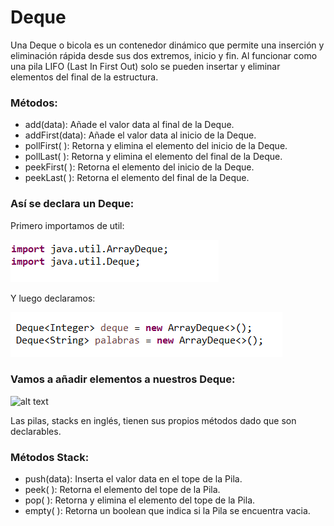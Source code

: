 # Deque

Una Deque o bicola es un contenedor dinámico que permite una inserción y eliminación rápida desde sus dos extremos, inicio y fin.
Al funcionar como una pila LIFO (Last In First Out) solo se pueden insertar y eliminar elementos del final de la estructura.

### Métodos:
- add(data): Añade el valor data al final de la Deque.
- addFirst(data): Añade el valor data al inicio de la Deque.
- pollFirst( ): Retorna y elimina el elemento del inicio de la Deque.
- pollLast( ): Retorna y elimina el elemento del final de la Deque.
- peekFirst( ): Retorna el elemento del inicio de la Deque.
- peekLast( ): Retorna el elemento del final de la Deque.

### Así se declara un Deque:

Primero importamos de util:

![alt text](https://github.com/rodrigolopezramoss/Deque/blob/master/imagenes/1-importar_Deque.png)

Y luego declaramos:

![alt text](https://github.com/rodrigolopezramoss/Deque/blob/master/imagenes/2-declarar_Deque.png)


### Vamos a añadir elementos a nuestros Deque:

![alt text](https://github.com/rodrigolopezramoss/Deque/blob/master/imagenes/5-adici%C3%B3n_Deque.png)



Las pilas, stacks en inglés, tienen sus propios métodos dado que son declarables.

### Métodos Stack:
- push(data): Inserta el valor data en el tope de la Pila.
- peek( ): Retorna el elemento del tope de la Pila.
- pop( ): Retorna y elimina el elemento del tope de la Pila.
- empty( ): Retorna un boolean que indica si la Pila se encuentra vacia.
